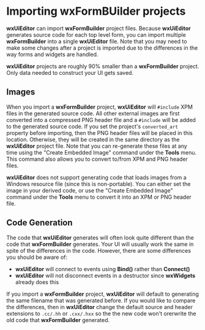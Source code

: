 # Importing wxFormBUilder projects

**wxUiEditor** can import **wxFormBuilder** project files. Because **wxUiEditor** generates source code for each top level form, you can import multiple **wxFormBuilder** into a single **wxUiEditor** file. Note that you may need to make some changes after a project is imported due to the differences in the way forms and widgets are handled.

**wxUiEditor** projects are roughly 90% smaller than a **wxFormBuilder** project. Only data needed to construct your UI gets saved.

## Images

When you import a **wxFormBuilder** project, **wxUiEditor** will `#include` XPM files in the generated source code. All other external images are first converted into a compressed PNG header file and a `#include` will be added to the generated source code. If you set the project's `converted_art` property before importing, then the PNG header files will be placed in this location. Otherwise, they will be created in the same directory as the **wxUiEditor** project file. Note that you can re-generate these files at any time using the "Create Embedded Image" command under the **Tools** menu. This command also allows you to convert to/from XPM and PNG header files.

**wxUiEditor** does not support generating code that loads images from a Windows resource file (since this is non-portable). You can either set the image in your derived code, or use the "Create Embedded Image" command under the **Tools** menu to convert it into an XPM or PNG header file.

## Code Generation

The code that **wxUiEditor** generates will often look quite different than the code that **wxFormBuilder** generates. Your UI will usually work the same in spite of the differences in the code. However, there are some differences you should be aware of:

- **wxUiEditor** will connect to events using **Bind()** rather than **Connect()**
- **wxUiEditor** will not disconnect events in a destructor since **wxWidgets** already does this

If you import a **wxFormBuilder** project, **wxUiEditor** will default to generating the same filename that was generated before. If you would like to compare the differences, then in **wxUiEditor** change the default source and header extensions to `.cc/.hh` or `.cxx/.hxx` so the the new code won't orerwrite the old code that **wxFormBuilder** generated.
